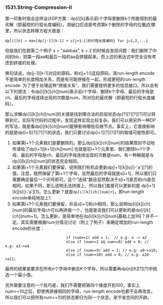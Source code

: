 ### 1531.String-Compression-II

第一印象时我会这样设计DP方案：dp[i][k]表示前i个字母里删除k个所能得到的最优解（即最短的行程长度编码）。突破口应该是考虑第k个删除的字母的位置j在哪里，所以状态转移方程大致是：
```
dp[i][k] = max{dp[j-1][k-1] + s[j+1:i]的行程长度编码} for j=1,2,...i
```
但是我们在跑第二个例子 s = "aabbaa", k = 2 的时候会发现问题：我们删除了中间的bb，则第一段aa和最后一段的aa会拼接起来。而上述的表达式中完全没有考虑到拼接的处理。

换句话说，dp[j-1][k-1]对应的原码，和s[j+1:i]这段原码，其run-length encode不是简单的长度相加关系，而是有可能拼接在一起，形成更短的run-length encode. 为了便于处理这种“拼接关系”，我们需要提供更多的信息接口。所以会有以下的想法：令dp[i][k][ch][num]表示前i个字母、删除k个字母、最后的字母是ch、最后的字母连续出现的次数是num，所对应的最优解（即最短的行程长度编码）。

那么求解dp[i][k][ch][num]的关键是找到哪合法的前驱状态dp[?][?][?][?]可以转移到它。实际写代码的过程中，发现这样实现比较复杂。我们可以用另外一种DP的写法，就是看dp[i][k][ch][num]能够影响哪些后继节点。事实上，它直接影响的就是dp[i+1][?][?][?]的状态，我们只要讨论dp[i+1][?][?][?]的取值可能性即可。

1. 如果第i+1个元素我们是要删除的。那么dp[i][k][ch][num]的结果原封不动地传递给了dp[i+1][k+1][ch][num].也就是前i+1个元素里、我们删除k+1个字母、最后的字母是ch、最后的字母连续出现的次数是num，有一种解就是与dp[i][k][ch][num]的状态完全相同。
2. 如果第i+1个元素我们要保留，说明我们有机会更新dp[i+1][k][s[i]-'a'][?]的值。注意，既然保留了第i+1个字母，显然最后的字母就是s[i+1]，所以我们只需要确定最后一个问号即可。这个“连续”数目显然取决于s[i+1]是否和ch是否相同。如果不同，那么说明无法拼接上，所以我们直接可以更新的是 dp[i+1][k][s[i]-'a'][1]。怎么更新？就是```dp[i][k][ch][num]+1```，即run-length encode单纯地加上1.
3. 如果第i+1个元素我们要保留，并且s[i+1]和ch相同，那么说明dp[i][k][ch][num]的最后字母ch可以再拼接一个，也就是说我们可以更新的是dp[i][k][ch][num+1]。怎么更新，是简单地在dp[i][k][ch][num]基础上加1吗？并不一定。其实需要根据num分情况讨论（附上了例子）来确定增加的run-length encode的长度：
```
                            if (num==1) add = 1;  // e.g: a -> a2
                            else if (num>=2 && num<=8) add = 0; // e.g: a3->a4
                            else if (num==9) add = 1; // e.g: a9->a10;
                            else if (num>=10) add = 0; // e.g: a10->a11;
```
最终的结果是要求在所有n个字母中删去K个字母，所以需要再dp[n][K][?][?]中挑选一个最小值。

另外需要注意的一个技巧是，我们不需要把第四个维度开到100，事实上num>=10之后，即使再拼接相同的字母，run-length encode也都不会再改变。所以我们可以把所有num>=10的状态都归为同一个状态，来节省空间的开辟。
